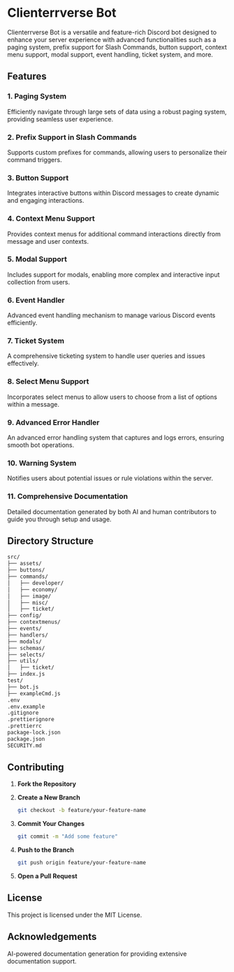 # Clienterrverse Bot

Clienterrverse Bot is a versatile and feature-rich Discord bot designed to enhance your server experience with advanced functionalities such as a paging system, prefix support for Slash Commands, button support, context menu support, modal support, event handling, ticket system, and more.

## Features

### 1. Paging System

Efficiently navigate through large sets of data using a robust paging system, providing seamless user experience.

### 2. Prefix Support in Slash Commands

Supports custom prefixes for commands, allowing users to personalize their command triggers.

### 3. Button Support

Integrates interactive buttons within Discord messages to create dynamic and engaging interactions.

### 4. Context Menu Support

Provides context menus for additional command interactions directly from message and user contexts.

### 5. Modal Support

Includes support for modals, enabling more complex and interactive input collection from users.

### 6. Event Handler

Advanced event handling mechanism to manage various Discord events efficiently.

### 7. Ticket System

A comprehensive ticketing system to handle user queries and issues effectively.

### 8. Select Menu Support

Incorporates select menus to allow users to choose from a list of options within a message.

### 9. Advanced Error Handler

An advanced error handling system that captures and logs errors, ensuring smooth bot operations.

### 10. Warning System

Notifies users about potential issues or rule violations within the server.

### 11. Comprehensive Documentation

Detailed documentation generated by both AI and human contributors to guide you through setup and usage.

## Directory Structure

```bash
src/
├── assets/
├── buttons/
├── commands/
│   ├── developer/
│   ├── economy/
│   ├── image/
│   ├── misc/
│   ├── ticket/
├── config/
├── contextmenus/
├── events/
├── handlers/
├── modals/
├── schemas/
├── selects/
├── utils/
│   ├── ticket/
├── index.js
test/
├── bot.js
├── exampleCmd.js
.env
.env.example
.gitignore
.prettierignore
.prettierrc
package-lock.json
package.json
SECURITY.md
```

## Contributing

1. **Fork the Repository**

2. **Create a New Branch**

   ```bash
   git checkout -b feature/your-feature-name
   ```

3. **Commit Your Changes**

   ```bash
   git commit -m "Add some feature"
   ```

4. **Push to the Branch**

   ```bash
   git push origin feature/your-feature-name
   ```

5. **Open a Pull Request**

## License

This project is licensed under the MIT License.

## Acknowledgements

AI-powered documentation generation for providing extensive documentation support.
